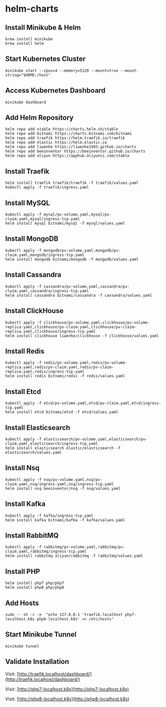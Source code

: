 # helm-charts
## Install Minikube & Helm
```
brew install minikube
brew install helm
```

## Start Kubernetes Cluster
```
minikube start --cpus=4 --memory=5120 --mount=true --mount-string="$HOME:/host"
```

## Access Kubernetes Dashboard
```
minikube dashboard
```

## Add Helm Repository
```
helm repo add stable https://charts.helm.sh/stable
helm repo add bitnami https://charts.bitnami.com/bitnami
helm repo add traefik https://helm.traefik.io/traefik
helm repo add elastic https://helm.elastic.co
helm repo add liwenhe https://liwenhe1993.github.io/charts
helm repo add beeinventor https://beeinventor.github.io/charts
helm repo add aliyun https://apphub.aliyuncs.com/stable
```

## Install Traefik
```
helm install traefik traefik/traefik -f traefik/values.yaml
kubectl apply -f traefik/ingress.yaml
```

## Install MySQL
```
kubectl apply -f mysql/pv-volume.yaml,mysql/pv-claim.yaml,mysql/ingress-tcp.yaml
helm install mysql bitnami/mysql -f mysql/values.yaml
```

## Install MongoDB
```
kubectl apply -f mongodb/pv-volume.yaml,mongodb/pv-claim.yaml,mongodb/ingress-tcp.yaml
helm install mongodb bitnami/mongodb -f mongodb/values.yaml
```

## Install Cassandra
```
kubectl apply -f cassandra/pv-volume.yaml,cassandra/pv-claim.yaml,cassandra/ingress-tcp.yaml
helm install cassandra bitnami/cassandra -f cassandra/values.yaml
```

## Install ClickHouse
```
kubectl apply -f clickhouse/pv-volume.yaml,clickhouse/pv-volume-replica.yaml,clickhouse/pv-claim.yaml,clickhouse/pv-claim-replica.yaml,clickhouse/ingress-tcp.yaml
helm install clickhouse liwenhe/clickhouse -f clickhouse/values.yaml
```

## Install Redis
```
kubectl apply -f redis/pv-volume.yaml,redis/pv-volume-replica.yaml,redis/pv-claim.yaml,redis/pv-claim-replica.yaml,redis/ingress-tcp.yaml
helm install redis bitnami/redis -f redis/values.yaml
```

## Install Etcd
```
kubectl apply -f etcd/pv-volume.yaml,etcd/pv-claim.yaml,etcd/ingress-tcp.yaml
helm install etcd bitnami/etcd -f etcd/values.yaml
```

## Install Elasticsearch
```
kubectl apply -f elasticsearch/pv-volume.yaml,elasticsearch/pv-claim.yaml,elasticsearch/ingress-tcp.yaml
helm install elasticsearch elastic/elasticsearch -f elasticsearch/values.yaml
```

## Install Nsq
```
kubectl apply -f nsq/pv-volume.yaml,nsq/pv-claim.yaml,nsq/ingress.yaml,nsq/ingress-tcp.yaml
helm install nsq beeinventor/nsq -f nsq/values.yaml
```

## Install Kafka
```
kubectl apply -f kafka/ingress-tcp.yaml
helm install kafka bitnami/kafka -f kafka/values.yaml
```

## Install RabbitMQ
```
kubectl apply -f rabbitmq/pv-volume.yaml,rabbitmq/pv-claim.yaml,rabbitmq/ingress-tcp.yaml
helm install rabbitmq aliyun/rabbitmq -f rabbitmq/values.yaml
```

## Install PHP
```
helm install php7 php/php7
helm install php8 php/php8
```

## Add Hosts
```
sudo -- sh -c -e  "echo 127.0.0.1 'traefik.localhost php7-localhost.k8s php8-localhost.k8s' >> /etc/hosts"
```

## Start Minikube Tunnel
```
minikube tunnel
```

## Validate Installation
Visit: [http://traefik.localhost/dashboard/](http://traefik.localhost/dashboard/)

Visit: [http://php7-localhost.k8s](http://php7-localhost.k8s)

Visit: [http://php8-localhost.k8s](http://php8-localhost.k8s)
